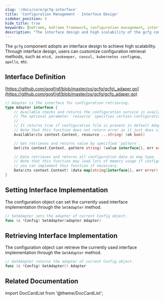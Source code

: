```yaml
---
slug: '/docs/core/gcfg-interface'
title: 'Configuration Management - Interface Design'
sidebar_position: 3
hide_title: true
keywords: [GoFrame, GoFrame framework, configuration management, interface design, high scalability, configuration retrieval, etcd, zookeeper, consul, kubernetes, apollo]
description: "The interface design and high scalability of the gcfg component in the GoFrame framework. Through interface design, users can customize configuration retrieval methods, including the use of etcd, zookeeper, consul, kubernetes configmap, and apollo, meeting diverse configuration management needs. Detailed interface definition and implementation guidance provide you with flexibility in configuration functionality."
---
```


The `gcfg` component adopts an interface design to achieve high scalability. Through interface design, users can customize configuration retrieval methods, such as `etcd, zookeeper, consul, kubernetes configmap, apollo`, etc.

## Interface Definition

[https://github.com/gogf/gf/blob/master/os/gcfg/gcfg\_adaper.go](https://github.com/gogf/gf/blob/master/os/gcfg/gcfg_adaper.go)

```go
// Adapter is the interface for configuration retrieving.
type Adapter interface {
    // Available checks and returns the configuration service is available.
    // The optional parameter `resource` specifies certain configuration resource.
    //
    // It returns true if configuration file is present in default AdapterFile, or else false.
    // Note that this function does not return error as it just does simply check for backend configuration service.
    Available(ctx context.Context, resource ...string) (ok bool)

    // Get retrieves and returns value by specified `pattern`.
    Get(ctx context.Context, pattern string) (value interface{}, err error)

    // Data retrieves and returns all configuration data as map type.
    // Note that this function may lead lots of memory usage if configuration data is too large,
    // you can implement this function if necessary.
    Data(ctx context.Context) (data map[string]interface{}, err error)
}
```

## Setting Interface Implementation

The configuration object can set the currently used interface implementation through the `SetAdapter` method.

```go
// SetAdapter sets the adapter of current Config object.
func (c *Config) SetAdapter(adapter Adapter)
```

## Retrieving Interface Implementation

The configuration object can retrieve the currently used interface implementation through the `GetAdapter` method.

```go
// GetAdapter returns the adapter of current Config object.
func (c *Config) GetAdapter() Adapter
```

## Related Documentation
import DocCardList from '@theme/DocCardList';

<DocCardList />